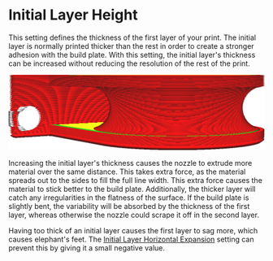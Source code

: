 Initial Layer Height
====
This setting defines the thickness of the first layer of your print. The initial layer is normally printed thicker than the rest in order to create a stronger adhesion with the build plate. With this setting, the initial layer's thickness can be increased without reducing the resolution of the rest of the print.

<!--screenshot {
"image_path": "layer_height_0.png",
"models": [
    {
        "script": "rolling_blind_spacer.scad",
        "transformation": ["scale(0.5)"]
    }
],
"camera_position": [39, 28, 5],
"settings": {"layer_height_0": 0.3},
"colours": 32
}-->
![The initial layer is thicker than the rest of the layers](images/layer_height_0.png)

Increasing the initial layer's thickness causes the nozzle to extrude more material over the same distance. This takes extra force, as the material spreads out to the sides to fill the full line width. This extra force causes the material to stick better to the build plate. Additionally, the thicker layer will catch any irregularities in the flatness of the surface. If the build plate is slightly bent, the variability will be absorbed by the thickness of the first layer, whereas otherwise the nozzle could scrape it off in the second layer.

Having too thick of an initial layer causes the first layer to sag more, which causes elephant's feet. The [Initial Layer Horizontal Expansion](xy_offset_layer_0.md) setting can prevent this by giving it a small negative value.